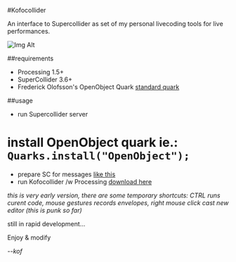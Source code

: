 
#Kofocollider

An interface to Supercollider as set of my personal livecoding tools for live performances.

![Img Alt](https://i.imgur.com/zi5Yozb.png)

##requirements

* Processing 1.5+
* SuperCollider 3.6+
* Frederick Olofsson's OpenObject Quark [standard quark](https://github.com/supercollider-quarks/OpenObject)


##usage

* run Supercollider server
# install OpenObject quark ie.: ```Quarks.install("OpenObject");```
* prepare SC for messages [like this](https://raw.githubusercontent.com/K0F/kofocollider/master/openobject.scd)
* run Kofocollider /w Processing [download here](http://processing.org)

_this is very early version, there are some temporary shortcuts: CTRL runs curent code, mouse gestures records envelopes, right mouse click cast new editor (this is punk so far)_

still in rapid development...

Enjoy & modify

_--kof_
